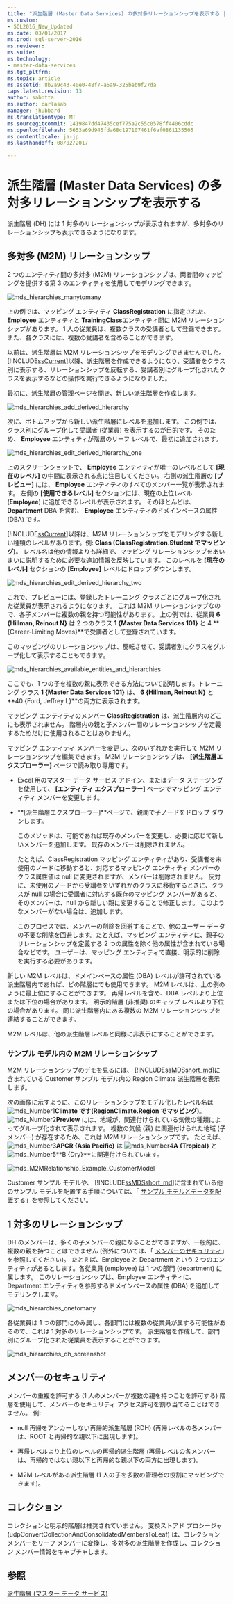 ```yaml
---
title: "派生階層 (Master Data Services) の多対多リレーションシップを表示する |Microsoft ドキュメント"
ms.custom:
- SQL2016_New_Updated
ms.date: 03/01/2017
ms.prod: sql-server-2016
ms.reviewer: 
ms.suite: 
ms.technology:
- master-data-services
ms.tgt_pltfrm: 
ms.topic: article
ms.assetid: 8b2a9c43-40e0-48f7-a6a9-325beb9f27da
caps.latest.revision: 13
author: sabotta
ms.author: carlasab
manager: jhubbard
ms.translationtype: MT
ms.sourcegitcommit: 1419847dd47435cef775a2c55c0578ff4406cddc
ms.openlocfilehash: 5653a69d945fda68c197107461f6af0861135505
ms.contentlocale: ja-jp
ms.lasthandoff: 08/02/2017

---
```

# <a name="show-many-to-many-relationships-in-derived-hierarchies-master-data-services"></a>派生階層 (Master Data Services) の多対多リレーションシップを表示する
  派生階層 (DH) には 1 対多のリレーションシップが表示されますが、多対多のリレーションシップも表示できるようになります。  
  
## <a name="many-to-many-m2m-relationships"></a>多対多 (M2M) リレーションシップ  
 2 つのエンティティ間の多対多 (M2M) リレーションシップは、両者間のマッピングを提供する第 3 のエンティティを使用してモデリングできます。  
  
 ![mds_hierarchies_manytomany](../master-data-services/media/mds-hierarchies-manytomany.png "mds_hierarchies_manytomany")  
  
 上の例では、マッピング エンティティ **ClassRegistration** に指定された、 **Employee** エンティティと **TrainingClass**エンティティ間に M2M リレーションシップがあります。 1 人の従業員は、複数クラスの受講者として登録できます。また、各クラスには、複数の受講者を含めることができます。  
  
 以前は、派生階層は M2M リレーションシップをモデリングできませんでした。 [!INCLUDE[ssCurrent](../includes/sscurrent-md.md)]以降、派生階層を作成できるようになり、受講者をクラス別に表示する、リレーションシップを反転する、受講者別にグループ化されたクラスを表示するなどの操作を実行できるようになりました。  
  
 最初に、派生階層の管理ページを開き、新しい派生階層を作成します。  
  
 ![mds_hierarchies_add_derived_hierarchy](../master-data-services/media/mds-hierarchies-add-derived-hierarchy.png "mds_hierarchies_add_derived_hierarchy")  
  
 次に、ボトムアップから新しい派生階層にレベルを追加します。 この例では、クラス別にグループ化して受講者 (従業員) を表示するのが目的です。 そのため、 **Employee** エンティティが階層のリーフ レベルで、最初に追加されます。  
  
 ![mds_hierarchies_edit_derived_hierarchy_one](../master-data-services/media/mds-hierarchies-edit-derived-hierarchy-one.PNG "mds_hierarchies_edit_derived_hierarchy_one")  
  
 上のスクリーンショットで、 **Employee** エンティティが唯一のレベルとして **[現在のレベル]** の中間に表示される点に注目してください。 右側の派生階層の **[プレビュー]** には、 **Employee** エンティティのすべてのメンバー一覧が表示されます。 左側の **[使用できるレベル]** セクションには、現在の上位レベル (**Employee**) に追加できるレベルが表示されます。 そのほとんどは、 **Department** DBA を含む、 **Employee** エンティティのドメインベースの属性 (DBA) です。  
  
 [!INCLUDE[ssCurrent](../includes/sscurrent-md.md)]以降は、M2M リレーションシップをモデリングする新しい種類のレベルがあります。例: **Class (ClassRegistration.Student でマッピング)**。 レベル名は他の情報よりも詳細で、マッピング リレーションシップをあいまいに説明するために必要な追加情報を反映しています。 このレベルを **[現在のレベル]** セクションの **[Employee]** レベルにドロップ ダウンします。  
  
 ![mds_hierarchies_edit_derived_hierarchy_two](../master-data-services/media/mds-hierarchies-edit-derived-hierarchy-two.PNG "mds_hierarchies_edit_derived_hierarchy_two")  
  
 これで、プレビューには、登録したトレーニング クラスごとにグループ化された従業員が表示されるようになります。 これは M2M リレーションシップなので、各子メンバーは複数の親を持つ可能性があります。 上の例では、従業員 **6 {Hillman, Reinout N}** は 2 つのクラス **1 {Master Data Services 101}** と 4 **{Career-Limiting Moves}**で受講者として登録されています。  
  
 このマッピングのリレーションシップは、反転させて、受講者別にクラスをグループ化して表示することもできます。  
  
 ![mds_hierarchies_available_entities_and_hierarchies](../master-data-services/media/mds-hierarchies-available-entities-and-hierarchies.PNG "mds_hierarchies_available_entities_and_hierarchies")  
  
 ここでも、1 つの子を複数の親に表示できる方法について説明します。トレーニング クラス **1 {Master Data Services 101}** は、 **6 {Hillman, Reinout N}** と **40 {Ford, Jeffrey L}**の両方に表示されます。  
  
 マッピング エンティティのメンバー **ClassRegistration** は、派生階層内のどこにも表示されません。 階層内の親と子メンバー間のリレーションシップを定義するためだけに使用されることはありません。  
  
 マッピング エンティティ メンバーを変更し、次のいずれかを実行して M2M リレーションシップを編集できます。 M2M リレーションシップは、 **[派生階層エクスプローラー]** ページで読み取り専用です。  
  
-   Excel 用のマスター データ サービス アドイン、またはデータ ステージングを使用して、 **[エンティティ エクスプローラー]** ページでマッピング エンティティ メンバーを変更します。  
  
-   **[派生階層エクスプローラー]**ページで、親間で子ノードをドロップ ダウンします。  
  
     このメソッドは、可能であれば既存のメンバーを変更し、必要に応じて新しいメンバーを追加します。 既存のメンバーは削除されません。  
  
     たとえば、ClassRegistration マッピング エンティティがあり、受講者を未使用のノードに移動すると、対応するマッピング エンティティ メンバーのクラス属性値は null に変更されますが、メンバーは削除されません。 反対に、未使用のノードから受講者をいずれかのクラスに移動するときに、クラスが null の場合に受講者に対応する既存のマッピング メンバーがあると、そのメンバーは、null から新しい親に変更することで修正します。 このようなメンバーがない場合は、追加します。  
  
     このプロセスでは、メンバーの削除を回避することで、他のユーザー データの不要な削除を回避します。たとえば、マッピング エンティティに、親子のリレーションシップを定義する 2 つの属性を除く他の属性が含まれている場合などです。 ユーザーは、マッピング エンティティで直接、明示的に削除を実行する必要があります。  
  
 新しい M2M レベルは、ドメインベースの属性 (DBA) レベルが許可されている派生階層内であれば、どの階層にでも使用できます。 M2M レベルは、上の例のように最上位にすることができます。 再帰レベルを含め、DBA レベルより上位または下位の場合があります。 明示的階層 (非推奨) のキャップ レベルより下位の場合があります。 同じ派生階層内にある複数の M2M リレーションシップを連結することができます。  
  
 M2M レベルは、他の派生階層レベルと同様に非表示にすることができます。  
   
### <a name="M2MSample"></a> サンプル モデル内の M2M リレーションシップ  
M2M リレーションシップのデモを見るには、 [!INCLUDE[ssMDSshort_md](../includes/ssmdsshort-md.md)]に含まれている Customer サンプル モデル内の Region Climate 派生階層を表示します。   
  
次の画像に示すように、このリレーションシップをモデル化したレベル名は ![mds_Number1](../master-data-services/media/mds-number1.png)**Climate です(RegionClimate.Region でマッピング)**。 ![mds_Number2](../master-data-services/media/mds-number2.png)**Preview** には、地域が、関連付けられている気候の種類によってグループ化されて表示されます。 複数の気候 (親) に関連付けられた地域 (子メンバー) が存在するため、これは M2M リレーションシップです。 たとえば、 ![mds_Number3](../master-data-services/media/mds-number3.png)**APCR {Asia Pacific}** は ![mds_Number4](../master-data-services/media/mds-number4.png)**A {Tropical}** と ![mds_Number5](../master-data-services/media/mds-number5.png)**B {Dry}**に関連付けられています。  
  
![mds_M2MRelationship_Example_CustomerModel](../master-data-services/media/mds-m2mrelationship-example-customermodel.png)  
  
Customer サンプル モデルや、 [!INCLUDE[ssMDSshort_md](../includes/ssmdsshort-md.md)]に含まれている他のサンプル モデルを配置する手順については、「 [サンプル モデルとデータを配置する](~/master-data-services/sql-server-samples-model-deployment-packages-mds.md)」を参照してください。   
  
## <a name="one-many-relationship"></a>1 対多のリレーションシップ  
 DH のメンバーは、多くの子メンバーの親になることができますが、一般的に、複数の親を持つことはできません (例外については、「 [メンバーのセキュリティ](#bkmk_member_security)」を参照してください)。 たとえば、Employee と Department という 2 つのエンティティがあるとします。各従業員 (employee) は 1 つの部門 (department) に属します。 このリレーションシップは、Employee エンティティに、Department エンティティを参照するドメインベースの属性 (DBA) を追加してモデリングします。  
  
 ![mds_hierarchies_onetomany](../master-data-services/media/mds-hierarchies-onetomany.png "mds_hierarchies_onetomany")  
  
 各従業員は 1 つの部門にのみ属し、各部門には複数の従業員が属する可能性があるので、これは 1 対多のリレーションシップです。 派生階層を作成して、部門別にグループ化された従業員を表示することができます。  
  
 ![mds_hierarchies_dh_screenshot](../master-data-services/media/mds-hierarchies-dh-screenshot.png "mds_hierarchies_dh_screenshot")  
  
##  <a name="bkmk_member_security"></a> メンバーのセキュリティ  
 メンバーの重複を許可する (1 人のメンバーが複数の親を持つことを許可する) 階層を使用して、メンバーのセキュリティ アクセス許可を割り当てることはできません。 例:  
  
-   null 再帰をアンカーしない再帰的派生階層 (RDH) (再帰レベルの各メンバーは、ROOT と再帰的な親以下に出現します)。  
  
-   再帰レベルより上位のレベルの再帰的派生階層 (再帰レベルの各メンバーは、再帰的ではない親以下と再帰的な親以下の両方に出現します)。  
  
-   M2M レベルがある派生階層 (1 人の子を多数の管理者の役割にマッピングできます)。  
  
## <a name="collections"></a>コレクション  
 コレクションと明示的階層は推奨されていません。 変換ストアド プロシージャ (udpConvertCollectionAndConsolidatedMembersToLeaf) は、コレクション メンバーをリーフ メンバーに変換し、多対多の派生階層を作成し、コレクション メンバー情報をキャプチャします。  
  
## <a name="see-also"></a>参照  
 [派生階層 (マスター データ サービス)](../master-data-services/derived-hierarchies-master-data-services.md)  
  
  


